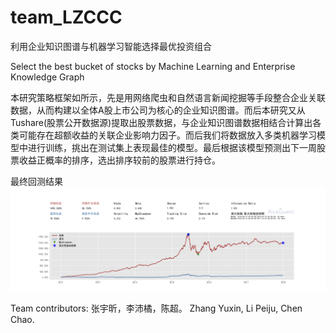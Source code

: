 # team_LZCCC 
利用企业知识图谱与机器学习智能选择最优投资组合

Select the best bucket of stocks by Machine Learning and Enterprise Knowledge Graph

本研究策略框架如所示，先是用网络爬虫和自然语言新闻挖掘等手段整合企业关联数据，从而构建以全体A股上市公司为核心的企业知识图谱。而后本研究又从Tushare(股票公开数据源)提取出股票数据，与企业知识图谱数据相结合计算出各类可能存在超额收益的关联企业影响力因子。而后我们将数据放入多类机器学习模型中进行训练，挑出在测试集上表现最佳的模型。最后根据该模型预测出下一周股票收益正概率的排序，选出排序较前的股票进行持仓。

最终回测结果
![alt text](https://github.com/floracitrus/team_LZCCC/blob/master/回测表现.png)

Team contributors:
张宇昕，李沛橘，陈超。
Zhang Yuxin, Li Peiju, Chen Chao.

